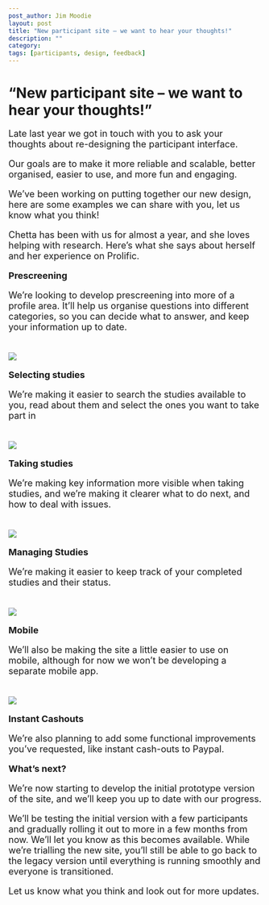 ```yaml
---
post_author: Jim Moodie
layout: post
title: "New participant site – we want to hear your thoughts!"
description: ""
category: 
tags: [participants, design, feedback]
---
```

<p>
<h1>“New participant site – we want to hear your thoughts!”</h1>
</p>

<font size="+1">
<p>
Late last year we got in touch with you to ask your thoughts about re-designing the participant interface.
<p>
Our goals are to make it more reliable and scalable, better organised, easier to use, and more fun and engaging.
<p>
We’ve been working on putting together our new design, here are some examples we can share with you, let us know what you think!
<p>
Chetta has been with us for almost a year, and she loves helping with research. Here’s what she says about herself and her experience on Prolific.
<p>

<b>Prescreening</b>

<p>
We’re looking to develop prescreening into more of a profile area. It’ll help us organise questions into different categories, so you can decide what to answer, and keep your information up to date.

<div class="row">
	<div class="col-md-12">
 		<img class="img-responsive col-md-14" style="display: block;margin-left: auto;margin-right: auto;margin-top:40px;margin-bottom:15px;" src="/assets/img/np1.png">
	 </div>
</div>


<b>Selecting studies</b>

<p>
We’re making it easier to search the studies available to you, read about them and select the ones you want to take part in

<div class="row">
	<div class="col-md-12">
 		<img class="img-responsive col-md-14" style="display: block;margin-left: auto;margin-right: auto;margin-top:40px;margin-bottom:15px;" src="/assets/img/np2.png">
	 </div>
</div>


<b>Taking studies</b>

<p>
We’re making key information more visible when taking studies, and we’re making it clearer what to do next, and how to deal with issues.


<div class="row">
	<div class="col-md-12">
 		<img class="img-responsive col-md-14" style="display: block;margin-left: auto;margin-right: auto;margin-top:40px;margin-bottom:15px;" src="/assets/img/np3.png">
	 </div>
</div>

<b>Managing Studies</b>

<p>
We’re making it easier to keep track of your completed studies and their status.



<div class="row">
	<div class="col-md-12">
 		<img class="img-responsive col-md-14" style="display: block;margin-left: auto;margin-right: auto;margin-top:40px;margin-bottom:15px;" src="/assets/img/np4.png">
	 </div>
</div>

<b>Mobile</b>

<p>
We’ll also be making the site a little easier to use on mobile, although for now we won’t be developing a separate mobile app.

<div class="row">
	<div class="col-md-12">
 		<img class="img-responsive col-md-14" style="display: block;margin-left: auto;margin-right: auto;margin-top:40px;margin-bottom:15px;" src="/assets/img/np5.png">
	 </div>
</div>


<b>Instant Cashouts</b>

<p>
We’re also planning to add some functional improvements you’ve requested, like instant cash-outs to Paypal.

<b>What’s next?</b>

<p>
We’re now starting to develop the initial prototype version of the site, and we’ll keep you up to date with our progress.
<p>
We’ll be testing the initial version with a few participants and gradually rolling it out to more in a few months from now. We’ll let you know as this becomes available. While we’re trialling the new site, you’ll still be able to go back to the legacy version until everything is running smoothly and everyone is transitioned.
<p>
Let us know what you think and look out for more updates.

<p>
